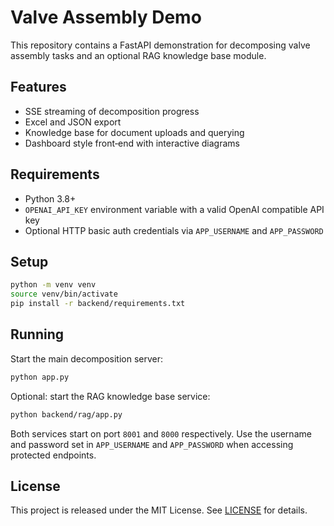 # Valve Assembly Demo

This repository contains a FastAPI demonstration for decomposing valve assembly tasks and an optional RAG knowledge base module.

## Features

- SSE streaming of decomposition progress
- Excel and JSON export
- Knowledge base for document uploads and querying
- Dashboard style front‑end with interactive diagrams

## Requirements

- Python 3.8+
- `OPENAI_API_KEY` environment variable with a valid OpenAI compatible API key
- Optional HTTP basic auth credentials via `APP_USERNAME` and `APP_PASSWORD`

## Setup

```bash
python -m venv venv
source venv/bin/activate
pip install -r backend/requirements.txt
```

## Running

Start the main decomposition server:

```bash
python app.py
```

Optional: start the RAG knowledge base service:

```bash
python backend/rag/app.py
```

Both services start on port `8001` and `8000` respectively.
Use the username and password set in `APP_USERNAME` and `APP_PASSWORD` when accessing protected endpoints.

## License

This project is released under the MIT License. See [LICENSE](LICENSE) for details.
